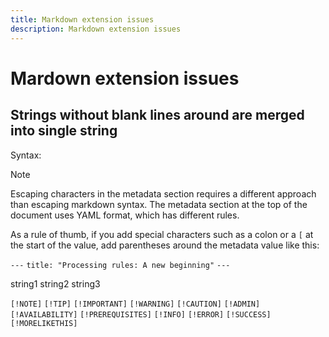 ```yaml
---
title: Markdown extension issues
description: Markdown extension issues
---
```

# Mardown extension issues

## Strings without blank lines around are merged into single string

Syntax:

>[!NOTE]
>
>Escaping characters in the metadata section requires a different approach than escaping markdown syntax. The metadata section at the top of the document uses YAML format, which has different rules.
>
>As a rule of thumb, if you add special characters such as a colon or a `[` at the start of the value, add parentheses around the metadata value like this:
>
>`---`
>`title: "Processing rules: A new beginning"`
>`---`

string1
string2
string3

`[!NOTE]`
`[!TIP]`
`[!IMPORTANT]`
`[!WARNING]`
`[!CAUTION]`
`[!ADMIN]`
`[!AVAILABILITY]`
`[!PREREQUISITES]`
`[!INFO]`
`[!ERROR]`
`[!SUCCESS]`
`[!MORELIKETHIS]`


